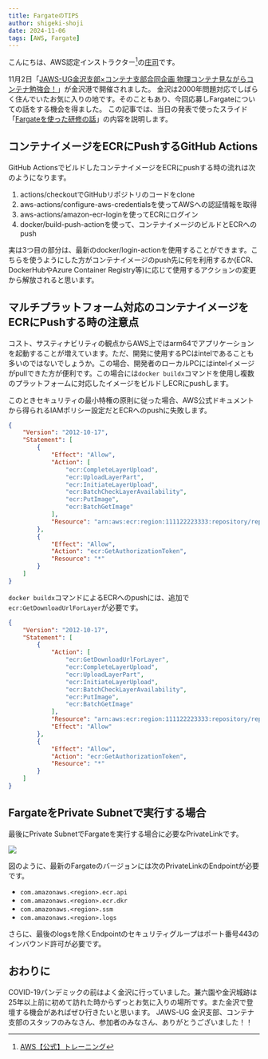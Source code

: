 ```yaml
---
title: FargateのTIPS
author: shigeki-shoji
date: 2024-11-06
tags: [AWS, Fargate]
---
```


こんにちは、AWS認定インストラクター[^1]の[庄司](https://github.com/edward-mamezou)です。

11月2日「[JAWS-UG金沢支部×コンテナ支部合同企画 物理コンテナ見ながらコンテナ勉強会！](https://jawsug-kanazawa.connpass.com/event/325803/)」が金沢港で開催されました。
金沢は2000年問題対応でしばらく住んでいたお気に入りの地です。そのこともあり、今回応募しFargateについての話をする機会を得ました。
この記事では、当日の発表で使ったスライド「[Fargateを使った研修の話](https://speakerdeck.com/takesection/fargatewoshi-tutayan-xiu-nohua)」の内容を説明します。

## コンテナイメージをECRにPushするGitHub Actions

GitHub ActionsでビルドしたコンテナイメージをECRにpushする時の流れは次のようになります。

1. actions/checkoutでGitHubリポジトリのコードをclone
2. aws-actions/configure-aws-credentialsを使ってAWSへの認証情報を取得
3. aws-actions/amazon-ecr-loginを使ってECRにログイン
4. docker/build-push-actionを使って、コンテナイメージのビルドとECRへのpush

実は3つ目の部分は、最新のdocker/login-actionを使用することができます。こちらを使うようにした方がコンテナイメージのpush先に何を利用するか(ECR、DockerHubやAzure Container Registry等)に応じて使用するアクションの変更から解放されると思います。

## マルチプラットフォーム対応のコンテナイメージをECRにPushする時の注意点

コスト、サスティナビリティの観点からAWS上ではarm64でアプリケーションを起動することが増えています。ただ、開発に使用するPCはintelであることも多いのではないでしょうか。この場合、開発者のローカルPCにはintelイメージがpullできた方が便利です。この場合には`docker buildx`コマンドを使用し複数のプラットフォームに対応したイメージをビルドしECRにpushします。

このときセキュリティの最小特権の原則に従った場合、AWS公式ドキュメントから得られるIAMポリシー設定だとECRへのpushに失敗します。

```json
{
    "Version": "2012-10-17",
    "Statement": [
        {
            "Effect": "Allow",
            "Action": [
                "ecr:CompleteLayerUpload",
                "ecr:UploadLayerPart",
                "ecr:InitiateLayerUpload",
                "ecr:BatchCheckLayerAvailability",
                "ecr:PutImage",
                "ecr:BatchGetImage"
            ],
            "Resource": "arn:aws:ecr:region:111122223333:repository/repository-name"
        },
        {
            "Effect": "Allow",
            "Action": "ecr:GetAuthorizationToken",
            "Resource": "*"
        }
    ]
}
```

`docker buildx`コマンドによるECRへのpushには、追加で`ecr:GetDownloadUrlForLayer`が必要です。

```json
{
    "Version": "2012-10-17",
    "Statement": [
        {
            "Action": [
                "ecr:GetDownloadUrlForLayer",
                "ecr:CompleteLayerUpload",
                "ecr:UploadLayerPart",
                "ecr:InitiateLayerUpload",
                "ecr:BatchCheckLayerAvailability",
                "ecr:PutImage",
                "ecr:BatchGetImage"
            ],
            "Resource": "arn:aws:ecr:region:111122223333:repository/repository-name",
            "Effect": "Allow"
        },
        {
            "Effect": "Allow",
            "Action": "ecr:GetAuthorizationToken",
            "Resource": "*"
        }
    ]
}
```

## FargateをPrivate Subnetで実行する場合

最後にPrivate SubnetでFargateを実行する場合に必要なPrivateLinkです。

![](/img/blogs/2024/20241102_fargate.png)

図のように、最新のFargateのバージョンには次のPrivateLinkのEndpointが必要です。

- `com.amazonaws.<region>.ecr.api`
- `com.amazonaws.<region>.ecr.dkr`
- `com.amazonaws.<region>.ssm`
- `com.amazonaws.<region>.logs`

さらに、最後のlogsを除くEndpointのセキュリティグループはポート番号443のインバウンド許可が必要です。

## おわりに

COVID-19パンデミックの前はよく金沢に行っていました。兼六園や金沢城跡は25年以上前に初めて訪れた時からずっとお気に入りの場所です。また金沢で登壇する機会があればぜひ行きたいと思います。
JAWS-UG 金沢支部、コンテナ支部のスタッフのみなさん、参加者のみなさん、ありがとうございました！！

[^1]: [AWS【公式】トレーニング](https://www.mamezou.com/services/hrd/aws_training)

